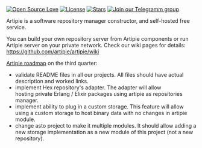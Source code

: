 [![Open Source Love](https://badges.frapsoft.com/os/v1/open-source.svg?v=103)](https://github.com/ellerbrock/open-source-badges/)
[![License](https://img.shields.io/badge/license-MIT-green.svg)](https://github.com/artipie/artipie/blob/master/LICENSE.txt)
[![Stars](https://img.shields.io/github/stars/artipie?style=social)](https://github.com/artipie)
[![Join our Telegramm group](https://img.shields.io/badge/Join%20us-Telegram-blue?&logo=telegram&?link=http://right&link=http://t.me/artipie)](http://t.me/artipie)

Artipie is a software repository manager constructor, and self-hosted free service.

You can build your own repository server from Artipie components or run Artipie server on your private network.
Check our wiki pages for details: https://github.com/artipie/artipie/wiki

[Artipie roadmap](https://github.com/orgs/artipie/projects/3) on the third quarter:
 * validate README files in all our projects. All files should have actual description and worked links.
 * implement Hex repository's adapter. The adapter will allow hosting private Erlang / Elixir packages using artipie as repositories manager.
 * implement ability to plug in a custom storage. This feature will allow using a custom storage to host binary data with no changes in artipie module.
 * change asto project to make it multiple modules. It should allow adding a new storage implementation as a new module of this project (not a new repository).
